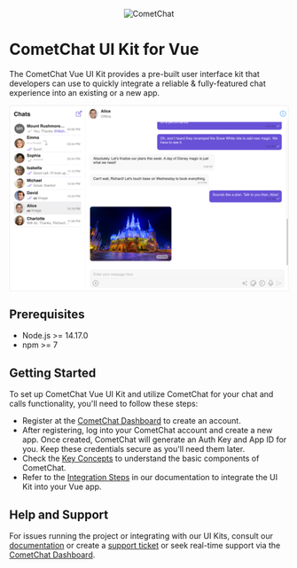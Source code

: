 <p align="center">
  <img alt="CometChat" src="https://assets.cometchat.io/website/images/logos/banner.png">
</p>

# CometChat UI Kit for Vue

The CometChat Vue UI Kit provides a pre-built user interface kit that developers can use to quickly integrate a reliable & fully-featured chat experience into an existing or a new app.

<div style="
    display: flex;
    align-items: center;
    justify-content: center;">
   <img src="./Screenshots/overview_cometchat_screens.png" />
</div>

## Prerequisites

- Node.js >= 14.17.0
- npm >= 7

## Getting Started

To set up CometChat Vue UI Kit and utilize CometChat for your chat and calls functionality, you'll need to follow these steps:
- Register at the [CometChat Dashboard](https://app.cometchat.com/) to create an account.
- After registering, log into your CometChat account and create a new app. Once created, CometChat will generate an Auth Key and App ID for you. Keep these credentials secure as you'll need them later.
- Check the [Key Concepts](https://www.cometchat.com/docs/vue-uikit/key-concepts) to understand the basic components of CometChat.
- Refer to the [Integration Steps](https://www.cometchat.com/docs/vue-uikit/integration) in our documentation to integrate the UI Kit into your Vue app.

## Help and Support

For issues running the project or integrating with our UI Kits, consult our [documentation](https://www.cometchat.com/docs/vue-uikit/integration) or create a [support ticket](https://help.cometchat.com/hc/en-us) or seek real-time support via the [CometChat Dashboard](https://app.cometchat.com/).
